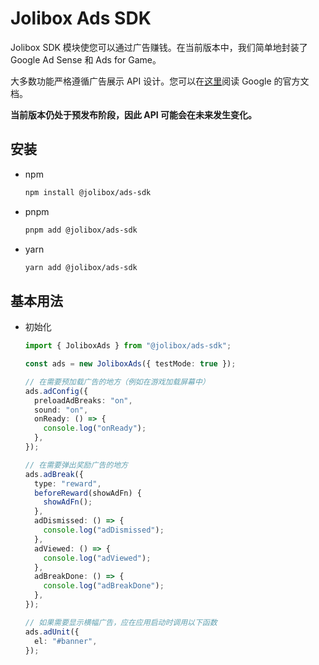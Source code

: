 # Jolibox Ads SDK

Jolibox SDK 模块使您可以通过广告赚钱。在当前版本中，我们简单地封装了 Google Ad Sense 和 Ads for Game。

大多数功能严格遵循广告展示 API 设计。您可以在[这里](https://developers.google.com/ad-placement)阅读 Google 的官方文档。

**当前版本仍处于预发布阶段，因此 API 可能会在未来发生变化。**

## 安装

- npm

  ```bash
  npm install @jolibox/ads-sdk
  ```

- pnpm

  ```bash
  pnpm add @jolibox/ads-sdk
  ```

- yarn

  ```bash
  yarn add @jolibox/ads-sdk
  ```

## 基本用法

- 初始化

  ```typescript
  import { JoliboxAds } from "@jolibox/ads-sdk";

  const ads = new JoliboxAds({ testMode: true });

  // 在需要预加载广告的地方（例如在游戏加载屏幕中）
  ads.adConfig({
    preloadAdBreaks: "on",
    sound: "on",
    onReady: () => {
      console.log("onReady");
    },
  });

  // 在需要弹出奖励广告的地方
  ads.adBreak({
    type: "reward",
    beforeReward(showAdFn) {
      showAdFn();
    },
    adDismissed: () => {
      console.log("adDismissed");
    },
    adViewed: () => {
      console.log("adViewed");
    },
    adBreakDone: () => {
      console.log("adBreakDone");
    },
  });

  // 如果需要显示横幅广告，应在应用启动时调用以下函数
  ads.adUnit({
    el: "#banner",
  });
  ```
